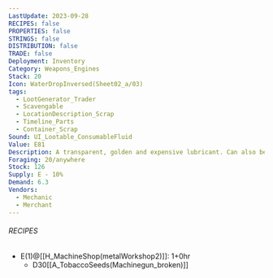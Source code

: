 ```yaml
---
LastUpdate: 2023-09-28
RECIPES: false
PROPERTIES: false
STRINGS: false
DISTRIBUTION: false
TRADE: false
Deployment: Inventory
Category: Weapons_Engines
Stack: 20
Icon: WaterDropInversed(Sheet02_a/03)
tags:
  - LootGenerator_Trader
  - Scavengable
  - LocationDescription_Scrap
  - Timeline_Parts
  - Container_Scrap
Sound: UI_Lootable_ConsumableFluid
Value: E81
Description: A transparent, golden and expensive lubricant. Can also be used as a fuel.
Foraging: 20/anywhere
Stock: 126
Supply: E - 10%
Demand: 6.3
Vendors:
  - Mechanic
  - Merchant
---
```


###### RECIPES
- E(1)@[[H_MachineShop(metalWorkshop2)]]: 1+0hr
	- D30[[A_TobaccoSeeds(Machinegun_broken)]]